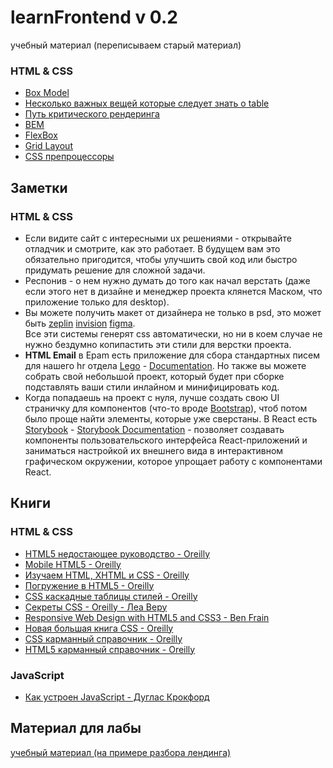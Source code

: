# learnFrontend v 0.2
учебный материал (переписываем старый материал)

### HTML & CSS
- [Box Model](lectures/html_css/box_model/box_model.md) 
- [Несколько важных вещей которые следует знать о table](lectures/html_css/table/table.md) 
- [Путь критического рендеринга](lectures/html_css/rendering/rendering.md) 
- [BEM](lectures/html_css/bem/bem.md) 
- [FlexBox](lectures/html_css/flexBox/flexBox.md) 
- [Grid Layout](lectures/html_css/grid/grid.md) 
- [CSS препроцессоры](lectures/html_css/css_preprocessors/css_preprocessors.md)

## Заметки
### HTML & CSS
- Если видите сайт с интересными ux решениями - открывайте отладчик и смотрите, как это работает. В будущем вам это обязательно пригодится, чтобы улучшить свой код или быстро придумать решение для сложной задачи.
- Респонив - о нем нужно думать до того как начал верстать (даже если этого нет в дизайне и менеджер проекта клянется Маском, что приложение только для desktop).
- Вы можете получить макет от дизайнера не только в psd, это может быть [zeplin](https://zeplin.io/) [invision](https://www.invisionapp.com/) [figma](https://www.figma.com).  
 Все эти системы генерят css автоматически, но ни в коем случае не нужно бездумно копипастить эти стили для верстки проекта. 
- **HTML Email** в Epam есть приложение для сбора стандартных писем для нашего hr отдела [Lego](http://static.cdn.epam.com/uploads/25de0eda2b8cb5eb21bf2ae0f5b479f7/LEGO/DEFAULT/lego_v2.4.html) - [Documentation](https://kb.epam.com/display/EPMHRMKB/How+to+create+a+newsletter). Но также вы можете собрать свой небольшой проект, который будет при сборке подставлять ваши стили инлайном и минифицировать код.
- Когда попадаешь на проект с нуля, лучше создать свою UI страничку для компонентов (что-то вроде [Bootstrap](https://getbootstrap.com/docs/4.3/content/typography/)), чтоб потом было проще найти элементы, которые уже сверстаны. В React есть [Storybook](https://storybook.js.org/docs/examples/) - [Storybook Documentation](https://storybook.js.org/docs/guides/guide-react/) -  позволяет создавать компоненты пользовательского интерфейса React-приложений и заниматься настройкой их внешнего вида в интерактивном графическом окружении, которое упрощает работу с компонентами React.

## Книги
### HTML & CSS
- [HTML5 недостающее руководство - Oreilly](books/html_css/HTML5_Недостающее_руководство.pdf)
- [Mobile HTML5 - Oreilly](books/html_css/Mobile_HTML5_proglib.pdf)
- [Изучаем HTML, XHTML и CSS - Oreilly](books/html_css/Izuchaem_HTML_XHTML_CSS.pdf)
- [Погружение в HTML5 - Oreilly](books/html_css/Погружение_в_HTML5.pdf)
- [CSS каскадные таблицы стилей - Oreilly](books/html_css/CSS_каскадные_таблицы_стилей.pdf)
- [Секреты CSS - Oreilly - Леа Веру](books/html_css/CSS_Secrets_proglib_rus.pdf)
- [Responsive Web Design with HTML5 and CSS3 - Ben Frain](books/html_css/html5_css3.pdf)
- [Новая большая книга CSS - Oreilly](books/html_css/Makfarland_Novaya_bolshaya_kniga_CSS.pdf)
- [CSS карманный справочник - Oreilly](books/html_css/Meyer_E_CSS_Karmanny_spravochnik_2016.pdf)
- [HTML5 карманный справочник - Oreilly](books/html_css/html5_karmannyiy_spravochnik.pdf)  

### JavaScript
- [Как устроен JavaScript - Дуглас Крокфорд](books/javascript/Как_устроен_JavaScript.pdf)

## Материал для лабы 
[учебный материал (на примере разбора лендинга)](lectures/future_lab_lectures.md)
